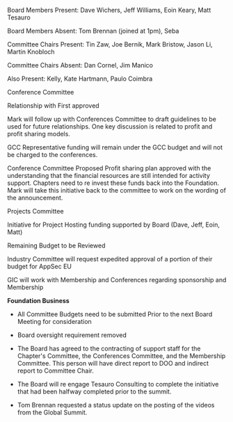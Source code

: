 Board Members Present: Dave Wichers, Jeff Williams, Eoin Keary, Matt
Tesauro

Board Members Absent: Tom Brennan (joined at 1pm), Seba

Committee Chairs Present: Tin Zaw, Joe Bernik, Mark Bristow, Jason Li,
Martin Knobloch

Committee Chairs Absent: Dan Cornel, Jim Manico

Also Present: Kelly, Kate Hartmann, Paulo Coimbra

Conference Committee

Relationship with First approved

Mark will follow up with Conferences Committee to draft guidelines to be
used for future relationships. One key discussion is related to profit
and profit sharing models.

GCC Representative funding will remain under the GCC budget and will not
be charged to the conferences.

Conference Committee Proposed Profit sharing plan approved with the
understanding that the financial resources are still intended for
activity support. Chapters need to re invest these funds back into the
Foundation. Mark will take this initiative back to the committee to work
on the wording of the announcement.

Projects Committee

Initiative for Project Hosting funding supported by Board (Dave, Jeff,
Eoin, Matt)

Remaining Budget to be Reviewed

Industry Committee will request expedited approval of a portion of their
budget for AppSec EU

GIC will work with Membership and Conferences regarding sponsorship and
Membership

**Foundation Business**

  - All Committee Budgets need to be submitted Prior to the next Board
    Meeting for consideration

<!-- end list -->

  - Board oversight requirement removed

<!-- end list -->

  - The Board has agreed to the contracting of support staff for the
    Chapter's Committee, the Conferences Committee, and the Membership
    Committee. This person will have direct report to DOO and indirect
    report to Committee Chair.

<!-- end list -->

  - The Board will re engage Tesauro Consulting to complete the
    initiative that had been halfway completed prior to the summit.

<!-- end list -->

  - Tom Brennan requested a status update on the posting of the videos
    from the Global Summit.